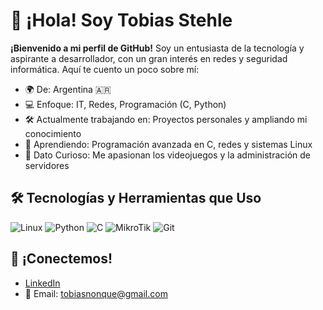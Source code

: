 # 👋 ¡Hola! Soy Tobias Stehle

**¡Bienvenido a mi perfil de GitHub!** Soy un entusiasta de la tecnología y aspirante a desarrollador, con un gran interés en redes y seguridad informática. Aquí te cuento un poco sobre mí:

- 🌍 De: Argentina 🇦🇷
- 💻 Enfoque: IT, Redes, Programación (C, Python)
- 🛠️ Actualmente trabajando en: Proyectos personales y ampliando mi conocimiento
- 🌱 Aprendiendo: Programación avanzada en C, redes y sistemas Linux
- 🚀 Dato Curioso: Me apasionan los videojuegos y la administración de servidores

## 🛠 Tecnologías y Herramientas que Uso
![Linux](https://img.shields.io/badge/Linux-FCC624?style=for-the-badge&logo=linux&logoColor=black)
![Python](https://img.shields.io/badge/Python-3776AB?style=for-the-badge&logo=python&logoColor=white)
![C](https://img.shields.io/badge/C-A8B9CC?style=for-the-badge&logo=c&logoColor=black)
![MikroTik](https://img.shields.io/badge/MikroTik-FF5733?style=for-the-badge&logo=mikrotik&logoColor=white)
![Git](https://img.shields.io/badge/Git-F05032?style=for-the-badge&logo=git&logoColor=white)

## 🔗 ¡Conectemos!
- [LinkedIn](https://www.linkedin.com/in/tobiasstehle)  
- 📧 Email: tobiasnonque@gmail.com
